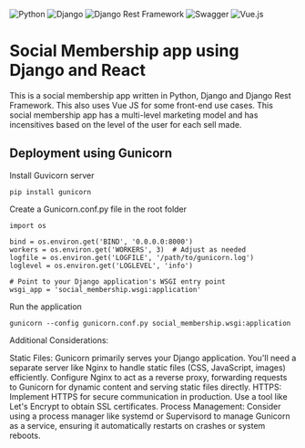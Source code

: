![Python](https://img.shields.io/badge/python-3670A0?style=for-the-badge&logo=python&logoColor=ffdd54)
![Django](https://img.shields.io/badge/Django-092E20?style=for-the-badge&logo=django&logoColor=green)
![Django Rest Framework](https://img.shields.io/badge/django%20rest-ff1709?style=for-the-badge&logo=django&logoColor=white)
![Swagger](https://img.shields.io/badge/-Swagger-%23Clojure?style=for-the-badge&logo=swagger&logoColor=white)
![Vue.js](https://img.shields.io/badge/vuejs-4FC08D?style=for-the-badge&logo=vue.js&logoColor=white)

# Social Membership app using Django and React

This is a social membership app written in Python, Django and Django Rest Framework. This also uses Vue JS for some front-end use cases.
This social membership app has a multi-level marketing model and has incensitives based on the level of the user for each sell made.

## Deployment using Gunicorn

Install Guvicorn server 

```
pip install gunicorn
```

Create a Gunicorn.conf.py file in the root folder

```
import os

bind = os.environ.get('BIND', '0.0.0.0:8000')
workers = os.environ.get('WORKERS', 3)  # Adjust as needed
logfile = os.environ.get('LOGFILE', '/path/to/gunicorn.log')
loglevel = os.environ.get('LOGLEVEL', 'info')

# Point to your Django application's WSGI entry point
wsgi_app = 'social_membership.wsgi:application'

```

Run the application

```
gunicorn --config gunicorn.conf.py social_membership.wsgi:application
```

Additional Considerations:

Static Files: Gunicorn primarily serves your Django application. You'll need a separate server like Nginx to handle static files (CSS, JavaScript, images) efficiently. Configure Nginx to act as a reverse proxy, forwarding requests to Gunicorn for dynamic content and serving static files directly.
HTTPS: Implement HTTPS for secure communication in production. Use a tool like Let's Encrypt to obtain SSL certificates.
Process Management: Consider using a process manager like systemd or Supervisord to manage Gunicorn as a service, ensuring it automatically restarts on crashes or system reboots.
